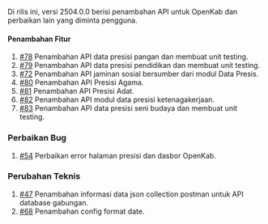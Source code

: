 Di rilis ini, versi 2504.0.0 berisi penambahan API untuk OpenKab dan perbaikan lain yang diminta pengguna.

#### Penambahan Fitur

1. [#78](https://github.com/OpenSID/API-Database-Gabungan/issues/78) Penambahan API data presisi pangan dan membuat unit testing.
2. [#79](https://github.com/OpenSID/API-Database-Gabungan/issues/79) Penambahan API data presisi pendidikan dan membuat unit testing.
3. [#72](https://github.com/OpenSID/API-Database-Gabungan/issues/72) Penambahan API jaminan sosial bersumber dari modul Data Presis.
4. [#80](https://github.com/OpenSID/API-Database-Gabungan/issues/80) Penambahan API Presisi Agama.
5. [#81](https://github.com/OpenSID/API-Database-Gabungan/issues/81) Penambahan API Presisi Adat.
6. [#82](https://github.com/OpenSID/API-Database-Gabungan/issues/82) Penambahan API modul data presisi ketenagakerjaan.
7. [#83](https://github.com/OpenSID/API-Database-Gabungan/issues/83) Penambahan API data presisi seni budaya dan membuat unit testing.


### Perbaikan Bug

1. [#54](https://github.com/OpenSID/API-Database-Gabungan/issues/54) Perbaikan error halaman presisi dan dasbor OpenKab.

### Perubahan Teknis

1. [#47](https://github.com/OpenSID/API-Database-Gabungan/issues/47) Penambahan informasi data json collection postman untuk API database gabungan.
2. [#68](https://github.com/OpenSID/API-Database-Gabungan/issues/68) Penambahan config format date. 